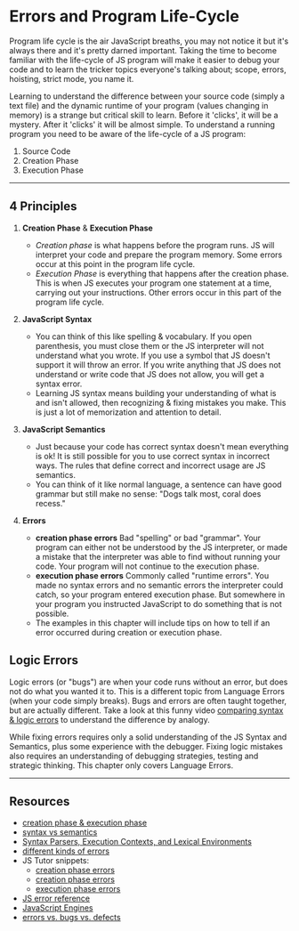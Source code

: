 # Errors and Program Life-Cycle

Program life cycle is the air JavaScript breaths, you may not notice it but it's always there and it's pretty darned important. Taking the time to become familiar with the life-cycle of JS program will make it easier to debug your code and to learn the tricker topics everyone's talking about; scope, errors, hoisting, strict mode, you name it.

Learning to understand the difference between your source code (simply a text file) and the dynamic runtime of your program (values changing in memory) is a strange but critical skill to learn. Before it 'clicks', it will be a mystery. After it 'clicks' it will be almost simple. To understand a running program you need to be aware of the life-cycle of a JS program:

1. Source Code
2. Creation Phase
3. Execution Phase

---

## 4 Principles

1. **Creation Phase** & **Execution Phase**

   - _Creation phase_ is what happens before the program runs. JS will interpret your code and prepare the program memory. Some errors occur at this point in the program life cycle.
   - _Execution Phase_ is everything that happens after the creation phase. This is when JS executes your program one statement at a time, carrying out your instructions. Other errors occur in this part of the program life cycle.

2. **JavaScript Syntax**

   - You can think of this like spelling & vocabulary. If you open parenthesis, you must close them or the JS interpreter will not understand what you wrote. If you use a symbol that JS doesn't support it will throw an error. If you write anything that JS does not understand or write code that JS does not allow, you will get a syntax error.
   - Learning JS syntax means building your understanding of what is and isn't allowed, then recognizing & fixing mistakes you make. This is just a lot of memorization and attention to detail.

3. **JavaScript Semantics**

   - Just because your code has correct syntax doesn't mean everything is ok! It is still possible for you to use correct syntax in incorrect ways. The rules that define correct and incorrect usage are JS semantics.
   - You can think of it like normal language, a sentence can have good grammar but still make no sense: "Dogs talk most, coral does recess."

4) **Errors**

   - **creation phase errors** Bad "spelling" or bad "grammar". Your program can either not be understood by the JS interpreter, or made a mistake that the interpreter was able to find without running your code. Your program will not continue to the execution phase.
   - **execution phase errors** Commonly called "runtime errors". You made no syntax errors and no semantic errors the interpreter could catch, so your program entered execution phase. But somewhere in your program you instructed JavaScript to do something that is not possible.
   - The examples in this chapter will include tips on how to tell if an error occurred during creation or execution phase.

## Logic Errors

Logic errors (or "bugs") are when your code runs without an error, but does not do what you wanted it to. This is a different topic from Language Errors (when your code simply breaks). Bugs and errors are often taught together, but are actually different. Take a look at this funny video [comparing syntax & logic errors](https://www.youtube.com/watch?v=tV0tQisuxPo) to understand the difference by analogy.

While fixing errors requires only a solid understanding of the JS Syntax and Semantics, plus some experience with the debugger. Fixing logic mistakes also requires an understanding of debugging strategies, testing and strategic thinking. This chapter only covers Language Errors.

---

## Resources

- [creation phase & execution phase](https://www.youtube.com/watch?v=YID-HIdy1bk)
- [syntax vs semantics](https://www.youtube.com/watch?v=vP-mn62EF0o)
- [Syntax Parsers, Execution Contexts, and Lexical Environments](https://www.youtube.com/watch?v=KYFTXszMQdk&list=PLz1XPAFf8IxbIU78QL158l_KlN9CvH5fg&index=5)
- [different kinds of errors](https://education.launchcode.org/intro-to-professional-web-dev/chapters/errors-and-debugging/categories-of-errors.html)
- JS Tutor snippets:
  - [creation phase errors](https://goo.gl/1Psxu7)
  - [creation phase errors](https://goo.gl/68af7H)
  - [execution phase errors](https://goo.gl/WzbmNE)
- [JS error reference](https://developer.mozilla.org/en-US/docs/Web/JavaScript/Reference/Errors)
- [JavaScript Engines](https://www.youtube.com/watch?v=BMKWdLX9w3M)
- [errors vs. bugs vs. defects](https://www.youtube.com/watch?v=pqSB3MrUtD4)

